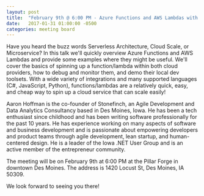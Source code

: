 ```yaml
---
layout: post
title:  "February 9th @ 6:00 PM - Azure Functions and AWS Lambdas with Aaron Hoffman"
date:   2017-01-31 01:00:00 -0500
categories: meeting board
---
```


Have you heard the buzz words Serverless Architecture, Cloud Scale, or Microservice? In this talk we'll quickly overview Azure Functions and AWS Lambdas and provide some examples where they might be useful. We'll cover the basics of spinning up a function/lambda within both cloud providers, how to debug and monitor them, and demo their local dev toolsets. With a wide variety of integrations and many supported languages (C#, JavaScript, Python), functions/lambdas are a relatively quick, easy, and cheap way to spin up a cloud service that can scale easily!

Aaron Hoffman is the co-founder of Stonefinch, an Agile Development and Data Analytics Consultancy based in Des Moines, Iowa. He has been a tech enthusiast since childhood and has been writing software professionally for the past 10 years. He has experience working on many aspects of software and business development and is passionate about empowering developers and product teams through agile development, lean startup, and human-centered design. He is a leader of the Iowa .NET User Group and is an active member of the entrepreneur community.

The meeting will be on February 9th at 6:00 PM at the Pillar Forge in downtown Des Moines.  The address is 1420 Locust St, Des Moines, IA 50309.  

We look forward to seeing you there! 

